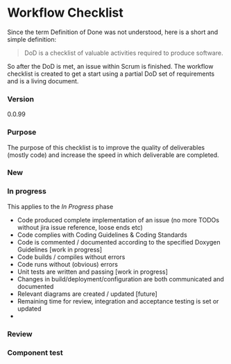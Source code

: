 # Workflow Checklist
Since the term Definition of Done was not understood, here is a short and simple definition:
> DoD is a checklist of valuable activities required to produce software. 

So after the DoD is met, an issue within Scrum is finished.
The workflow checklist is created to get a start using a partial DoD set of requirements and is a living document. 

### Version
0.0.99

### Purpose
The purpose of this checklist is to improve the quality of deliverables (mostly code) and increase the speed in 
which deliverable are completed.

### New

### In progress
This applies to the *In Progress* phase
* Code produced complete implementation of an issue (no more TODOs without jira issue reference, loose ends etc)
* Code complies with Coding Guidelines & Coding Standards
* Code is commented / documented according to the specified Doxygen Guidelines [work in progress]
* Code builds / compiles without errors
* Code runs without (obvious) errors
* Unit tests are written and passing [work in progress]
* Changes in build/deployment/configuration are both communicated and documented
* Relevant diagrams are created / updated [future]
* Remaining time for review, integration and acceptance testing is set or updated
* 

### Review

### Component test

